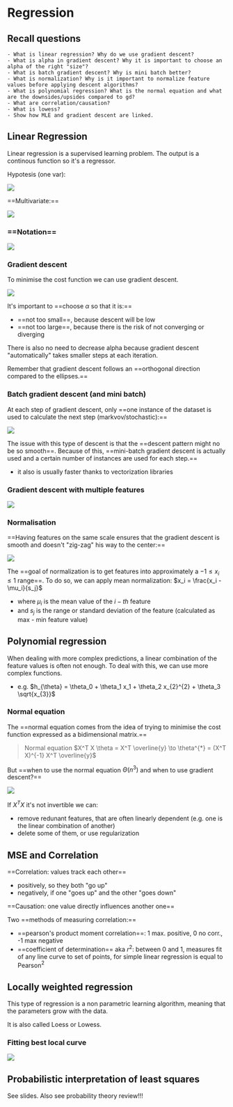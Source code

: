 # Regression

## Recall questions
    - What is linear regression? Why do we use gradient descent? 
    - What is alpha in gradient descent? Why it is important to choose an alpha of the right "size"?
    - What is batch gradient descent? Why is mini batch better?
    - What is normalization? Why is it important to normalize feature values before applying descent algorithms?
    - What is polynomial regression? What is the normal equation and what are the downsides/upsides compared to gd?
    - What are correlation/causation?
    - What is lowess?
    - Show how MLE and gradient descent are linked.

## Linear Regression

Linear regression is a supervised learning problem. The output is a continous function so it's a regressor.

Hypotesis (one var):

![](../../../FDS/hyp.png)

==Multivariate:==

![](../../../FDS/hyp2.png)

### ==Notation==

![](../../../FDS/regnotation.png)

### Gradient descent

To minimise the cost function we can use gradient descent.

![](../../../FDS/gd.png)

It's important to ==choose $\alpha$ so that it is:==
- ==not too small==, because descent will be low
- ==not too large==, because there is the risk of not converging or diverging

There is also no need to decrease alpha because gradient descent "automatically" takes smaller steps at each iteration.

Remember that gradient descent follows an ==orthogonal direction compared to the ellipses.==

### Batch gradient descent (and mini batch)

At each step of gradient descent, only ==one instance of the dataset is used to calculate the next step (markvov/stochastic):==

![](../../../FDS/batchpseudo.png)

The issue with this type of descent is that the ==descent pattern might no be so smooth==. Because of this, ==mini-batch gradient descent is actually used and a certain number of instances are used for each step.==
- it also is usually faster thanks to vectorization libraries

### Gradient descent with multiple features

![](../../../FDS/gdmulti2.png)

### Normalisation

==Having features on the same scale ensures that the gradient descent is smooth and doesn't "zig-zag" his way to the center:==

![](../../../FDS/zigzag.png)

The ==goal of normalization is to get features into approximately a $-1 \leq x_i \leq 1$ range==. To do so, we can apply mean normalization: $x_i = \frac{x_i - \mu_i}{s_j}$
- where $\mu_i$ is the mean value of the $i-th$ feature
- and $s_j$ is the range or standard deviation of the feature (calculated as max - min feature value)

## Polynomial regression

When dealing with more complex predictions, a linear combination of the feature values is often not enough. To deal with this, we can use more complex functions.
- e.g. $h_{\theta} = \theta_0 + \theta_1 x_1 + \theta_2 x_{2}^{2} + \theta_3 \sqrt{x_{3}}$

### Normal equation

The ==normal equation comes from the idea of trying to minimise the cost function expressed as a bidimensional matrix.==

>Normal equation $X^T X \theta = X^T \overline{y} \to \theta^{*} = (X^T X)^{-1} X^T \overline{y}$

But ==when to use the normal equation $\Theta(n^3)$ and when to use gradient descent?==

![](../../../FDS/gdvsne.png)

If $X^T X$ it's not invertible we can:
- remove redunant features, that are often linearly dependent (e.g. one is the linear combination of another)
- delete some of them, or use regularization

## MSE and Correlation

==Correlation: values track each other==
- positively, so they both "go up"
- negatively, if one "goes up" and the other "goes down"

==Causation: one value directly influences another one==

Two ==methods of measuring correlation:==
- ==pearson's product moment correlation==: 1 max. positive, 0 no corr., -1 max negative
- ==coefficient of determination== aka $r^2$: between 0 and 1, measures fit of any line curve to set of points, for simple linear regression is equal to Pearson$^2$

## Locally weighted regression

This type of regression is a non parametric learning algorithm, meaning that
the parameters grow with the data.

It is also called Loess or Lowess.

### Fitting best local curve

![](../../../FDS/lowess.png)

## Probabilistic interpretation of least squares

See slides. Also see probability theory review!!!